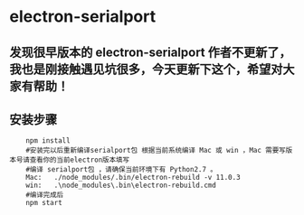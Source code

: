 # electron-serialport
## 发现很早版本的 electron-serialport 作者不更新了，我也是刚接触遇见坑很多，今天更新下这个，希望对大家有帮助！
## 安装步骤
```
    npm install
    #安装完以后重新编译serialport包 根据当前系统编译 Mac 或 win ，Mac 需要写版本号请查看你的当前electron版本填写
    #编译 serialport包 ，请确保当前环境下有 Python2.7 。
    Mac:   ./node_modules/.bin/electron-rebuild -v 11.0.3
    win:   .\node_modules\.bin\electron-rebuild.cmd
    #编译完成后
    npm start
```
